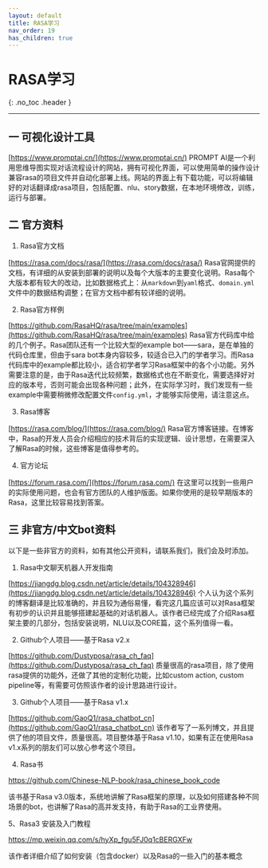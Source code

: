 ```yaml
---
layout: default
title: RASA学习
nav_order: 19
has_children: true
---
```


# RASA学习
{: .no_toc .header }

----

## 一 可视化设计工具
[https://www.promptai.cn/](https://www.promptai.cn/)
PROMPT AI是一个利用思维导图实现对话流程设计的网站，拥有可视化界面，可以使用简单的操作设计兼容rasa的项目文件并自动化部署上线。网站的界面上有下载功能，可以将编辑好的对话翻译成rasa项目，包括配置、nlu、story数据，在本地环境修改，训练，运行与部署。
## 二 官方资料

1. Rasa官方文档

[https://rasa.com/docs/rasa/](https://rasa.com/docs/rasa/)
Rasa官网提供的文档，有详细的从安装到部署的说明以及每个大版本的主要变化说明。Rasa每个大版本都有较大的改动，比如数据格式上：从`markdown`到`yaml`格式、`domain.yml`文件中的数据结构调整；在官方文档中都有较详细的说明。

2. Rasa官方样例

[https://github.com/RasaHQ/rasa/tree/main/examples](https://github.com/RasaHQ/rasa/tree/main/examples)
Rasa官方代码库中给的几个例子。Rasa团队还有一个比较大型的example bot——sara，是在单独的代码仓库里，但由于sara bot本身内容较多，较适合已入门的学者学习。而Rasa代码库中的example都比较小，适合初学者学习Rasa框架中的各个小功能。另外需要注意的是，由于Rasa迭代比较频繁，数据格式也在不断变化，需要选择好对应的版本号，否则可能会出现各种问题；此外，在实际学习时，我们发现有一些example中需要稍微修改配置文件`config.yml`，才能够实际使用，请注意这点。

3. Rasa博客

[https://rasa.com/blog/](https://rasa.com/blog/)
Rasa官方博客链接。在博客中，Rasa的开发人员会介绍相应的技术背后的实现逻辑、设计思想，在需要深入了解Rasa的时候，这些博客是值得参考的。

4. 官方论坛

[https://forum.rasa.com/](https://forum.rasa.com/)
在这里可以找到一些用户的实际使用问题，也会有官方团队的人维护版面。如果你使用的是较早期版本的Rasa，这里比较容易找到答案。

## 三 非官方/中文bot资料
以下是一些非官方的资料，如有其他公开资料，请联系我们，我们会及时添加。

1. Rasa中文聊天机器人开发指南

[https://jiangdg.blog.csdn.net/article/details/104328946](https://jiangdg.blog.csdn.net/article/details/104328946)
个人认为这个系列的博客翻译是比较准确的，并且较为通俗易懂，看完这几篇应该可以对Rasa框架有初步的认识并且能够搭建起基础的对话机器人。该作者已经完成了介绍Rasa框架主要的几部分，包括安装说明，NLU以及CORE篇，这个系列值得一看。

2. Github个人项目——基于Rasa v2.x

[https://github.com/Dustyposa/rasa_ch_faq](https://github.com/Dustyposa/rasa_ch_faq)
质量很高的rasa项目，除了使用rasa提供的功能外，还做了其他的定制化功能，比如custom action, custom pipeline等，有需要可仿照该作者的设计思路进行设计。

3. Github个人项目——基于Rasa v1.x

[https://github.com/GaoQ1/rasa_chatbot_cn](https://github.com/GaoQ1/rasa_chatbot_cn)
该作者写了一系列博文，并且提供了他的项目文件，质量很高。项目整体基于Rasa v1.10，如果有正在使用Rasa v1.x系列的朋友们可以放心参考这个项目。

4. Rasa书

https://github.com/Chinese-NLP-book/rasa_chinese_book_code

该书基于Rasa v3.0版本，系统地讲解了Rasa框架的原理，以及如何搭建各种不同场景的bot，也讲解了Rasa的高并发支持，有助于Rasa的工业界使用。

5、Rasa3 安装及入门教程

https://mp.weixin.qq.com/s/hyXp_fgu5FJ0q1cBERGXFw

该作者详细介绍了如何安装（包含docker）以及Rasa的一些入门的基本概念